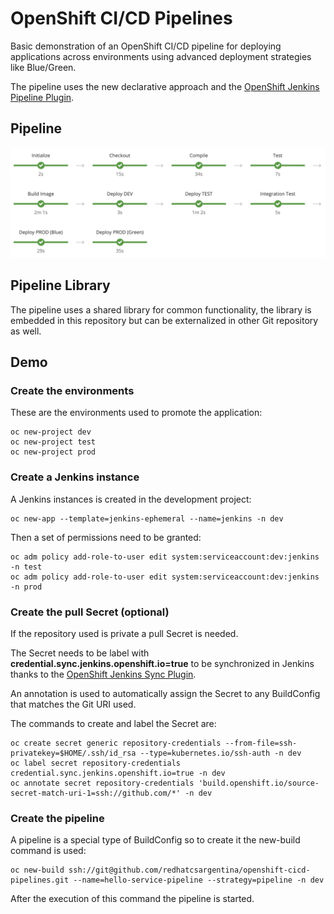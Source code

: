 # OpenShift CI/CD Pipelines

Basic demonstration of an OpenShift CI/CD pipeline for deploying applications across environments using advanced deployment strategies like Blue/Green.

The pipeline uses the new declarative approach and the [OpenShift Jenkins Pipeline Plugin](https://github.com/openshift/jenkins-client-plugin).

## Pipeline

![Pipeline](demo/images/pipeline.png)

## Pipeline Library

The pipeline uses a shared library for common functionality, the library is embedded in this repository but can be externalized in other Git repository as well.

## Demo

### Create the environments

These are the environments used to promote the application:

    oc new-project dev
    oc new-project test
    oc new-project prod
    
### Create a Jenkins instance

A Jenkins instances is created in the development project:

    oc new-app --template=jenkins-ephemeral --name=jenkins -n dev

Then a set of permissions need to be granted:

    oc adm policy add-role-to-user edit system:serviceaccount:dev:jenkins -n test
    oc adm policy add-role-to-user edit system:serviceaccount:dev:jenkins -n prod

### Create the pull Secret (optional)

If the repository used is private a pull Secret is needed.

The Secret needs to be label with **credential.sync.jenkins.openshift.io=true** to be synchronized in Jenkins thanks to the [OpenShift Jenkins Sync Plugin](https://github.com/openshift/jenkins-sync-plugin). 

An annotation is used to automatically assign the Secret to any BuildConfig that matches the Git URI used.

The commands to create and label the Secret are:

    oc create secret generic repository-credentials --from-file=ssh-privatekey=$HOME/.ssh/id_rsa --type=kubernetes.io/ssh-auth -n dev
    oc label secret repository-credentials credential.sync.jenkins.openshift.io=true -n dev
    oc annotate secret repository-credentials 'build.openshift.io/source-secret-match-uri-1=ssh://github.com/*' -n dev

### Create the pipeline

A pipeline is a special type of BuildConfig so to create it the new-build command is used:

    oc new-build ssh://git@github.com/redhatcsargentina/openshift-cicd-pipelines.git --name=hello-service-pipeline --strategy=pipeline -n dev

After the execution of this command the pipeline is started.